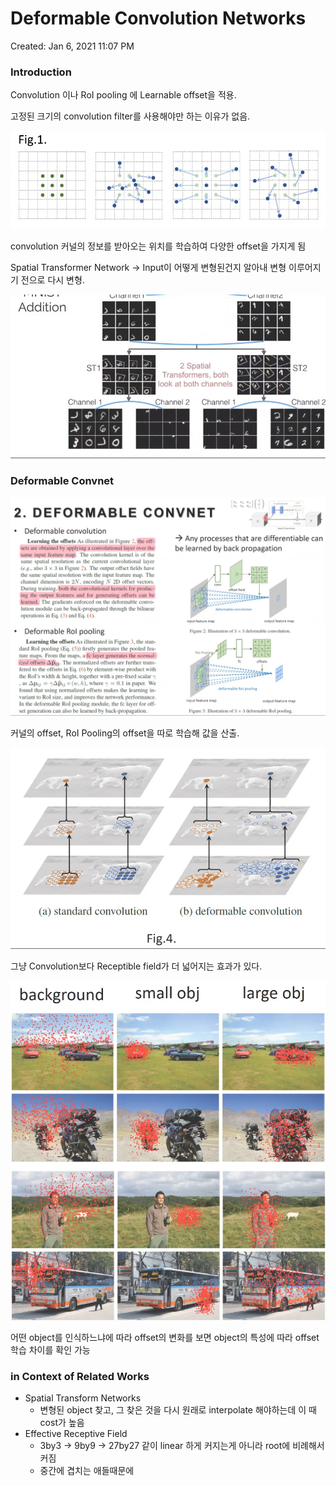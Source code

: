 # Deformable Convolution Networks

Created: Jan 6, 2021 11:07 PM

### Introduction

Convolution 이나 RoI pooling 에 Learnable offset을 적용.

고정된 크기의 convolution filter를 사용해야만 하는 이유가 없음.

![Deformable%20Convolution%20Networks%20a94f8053d46f45daa4cae2ab8eb36860/SmartSelect_20210106-231211.jpg](Deformable%20Convolution%20Networks%20a94f8053d46f45daa4cae2ab8eb36860/SmartSelect_20210106-231211.jpg)

convolution 커널의 정보를 받아오는 위치를 학습하여 다양한 offset을 가지게 됨

Spatial Transformer Network → Input이 어떻게 변형된건지 알아내 변형 이루어지기 전으로 다시 변형.

![Deformable%20Convolution%20Networks%20a94f8053d46f45daa4cae2ab8eb36860/SmartSelect_20210106-231808.jpg](Deformable%20Convolution%20Networks%20a94f8053d46f45daa4cae2ab8eb36860/SmartSelect_20210106-231808.jpg)

### Deformable Convnet

![Deformable%20Convolution%20Networks%20a94f8053d46f45daa4cae2ab8eb36860/SmartSelect_20210106-231918.jpg](Deformable%20Convolution%20Networks%20a94f8053d46f45daa4cae2ab8eb36860/SmartSelect_20210106-231918.jpg)

커널의 offset, RoI Pooling의 offset을 따로 학습해 값을 산출.

![Deformable%20Convolution%20Networks%20a94f8053d46f45daa4cae2ab8eb36860/SmartSelect_20210106-232128.jpg](Deformable%20Convolution%20Networks%20a94f8053d46f45daa4cae2ab8eb36860/SmartSelect_20210106-232128.jpg)

그냥 Convolution보다 Receptible field가 더 넓어지는 효과가 있다.

![Deformable%20Convolution%20Networks%20a94f8053d46f45daa4cae2ab8eb36860/SmartSelect_20210106-232103.jpg](Deformable%20Convolution%20Networks%20a94f8053d46f45daa4cae2ab8eb36860/SmartSelect_20210106-232103.jpg)

어떤 object를 인식하느냐에 따라 offset의 변화를 보면 object의 특성에 따라 offset 학습 차이를 확인 가능

### in Context of Related Works

- Spatial Transform Networks
    - 변형된 object 찾고, 그 찾은 것을 다시 원래로 interpolate 해야하는데 이 때 cost가 높음
- Effective Receptive Field
    - 3by3 → 9by9 → 27by27 같이 linear 하게 커지는게 아니라 root에 비례해서 커짐
    - 중간에 겹치는 애들때문에